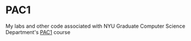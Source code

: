 # PAC1
My labs and other code associated with NYU Graduate Computer Science Department's [PAC1](https://cs.nyu.edu/webapps/content/academic/graduate/pac) course

